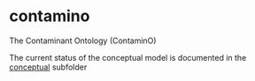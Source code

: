 # contamino
The Contaminant Ontology (ContaminO)

The current status of the conceptual model is documented in the [conceptual](conceptual/) subfolder
